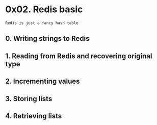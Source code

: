 # 0x02. Redis basic
`Redis is just a fancy hash table`

## 0. Writing strings to Redis
## 1. Reading from Redis and recovering original type
## 2. Incrementing values
## 3. Storing lists
## 4. Retrieving lists

